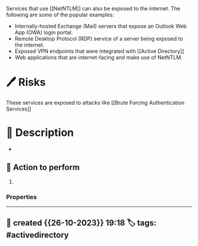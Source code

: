 
Services that use [[NetNTLM]] can also be exposed to the internet. The following are some of the popular examples:

- Internally-hosted Exchange (Mail) servers that expose an Outlook Web App (OWA) login portal.
- Remote Desktop Protocol (RDP) service of a server being exposed to the internet.
- Exposed VPN endpoints that were integrated with [[Active Directory]]
- Web applications that are internet-facing and make use of NetNTLM.

# 🖊️ Risks

These services are exposed to attacks like [[Brute Forcing Authentication Services]]


# 📔 Description

- 

##  📗 Action to perform 

1. 


### Properties
---
📆 created   {{26-10-2023}} 19:18
🏷️ tags: #activedirectory 
---

